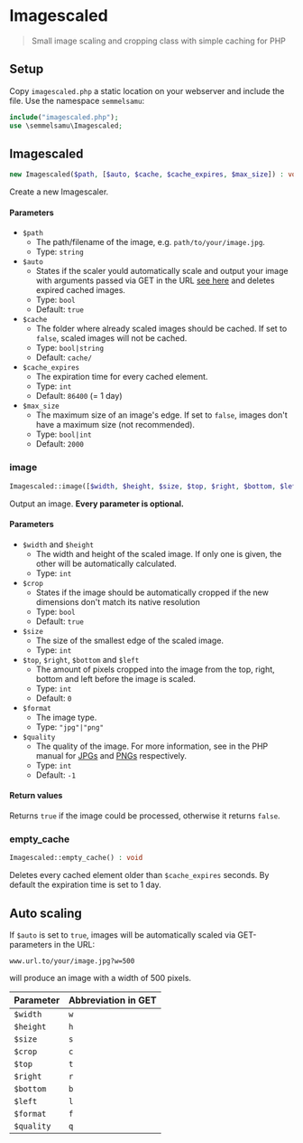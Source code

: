 # Imagescaled

> Small image scaling and cropping class with simple caching for PHP

## Setup

Copy `imagescaled.php` a static location on your webserver and include the file. Use the namespace `semmelsamu`:
```php
include("imagescaled.php");
use \semmelsamu\Imagescaled;
```

## Imagescaled

```php
new Imagescaled($path, [$auto, $cache, $cache_expires, $max_size]) : void
```

Create a new Imagescaler.

#### Parameters

- `$path`
    - The path/filename of the image, e.g. `path/to/your/image.jpg`.
    - Type: `string`
- `$auto`
    - States if the scaler yould automatically scale and output your image with arguments passed via GET in the URL [see here](#auto-scaling) and deletes expired cached images.
    - Type: `bool`
    - Default: `true`
- `$cache`
    - The folder where already scaled images should be cached. If set to `false`, scaled images will not be cached.
    - Type: `bool|string`
    - Default: `cache/`
- `$cache_expires`
    - The expiration time for every cached element.
    - Type: `int`
    - Default: `86400` (= 1 day)
- `$max_size`
    - The maximum size of an image's edge. If set to `false`, images don't have a maximum size (not recommended).
    - Type: `bool|int`
    - Default: `2000`


### image

```php
Imagescaled::image([$width, $height, $size, $top, $right, $bottom, $left, $format, $quality]) : bool
```

Output an image. **Every parameter is optional.**

#### Parameters

- `$width` and `$height`
    - The width and height of the scaled image. If only one is given, the other will be automatically calculated.
    - Type: `int`
- `$crop`
    - States if the image should be automatically cropped if the new dimensions don't match its native resolution
    - Type: `bool`
    - Default: `true`
- `$size`
    - The size of the smallest edge of the scaled image.
    - Type: `int`
- `$top`, `$right`, `$bottom` and `$left`
    - The amount of pixels cropped into the image from the top, right, bottom and left before the image is scaled.
    - Type: `int`
    - Default: `0`
- `$format`
    - The image type.
    - Type: `"jpg"|"png"`
- `$quality`
    - The quality of the image. For more information, see in the PHP manual for [JPGs](https://www.php.net/manual/en/function.imagejpeg.php) and [PNGs](https://www.php.net/manual/en/function.imagepng.php) respectively.
    - Type: `int`
    - Default: `-1`

#### Return values

Returns `true` if the image could be processed, otherwise it returns `false`.


### empty_cache

```php
Imagescaled::empty_cache() : void
```

Deletes every cached element older than `$cache_expires` seconds. By default the expiration time is set to 1 day.


## Auto scaling

If `$auto` is set to `true`, images will be automatically scaled via GET-parameters in the URL:

```
www.url.to/your/image.jpg?w=500
```

will produce an image with a width of 500 pixels.

|Parameter|Abbreviation in GET|
| --- | --- |
|`$width` | `w` |
| `$height` | `h` |
| `$size` | `s` |
| `$crop` | `c` |
| `$top` | `t` |
| `$right` | `r` |
| `$bottom` | `b` |
| `$left` | `l` |
| `$format` | `f` |
| `$quality` | `q` |
